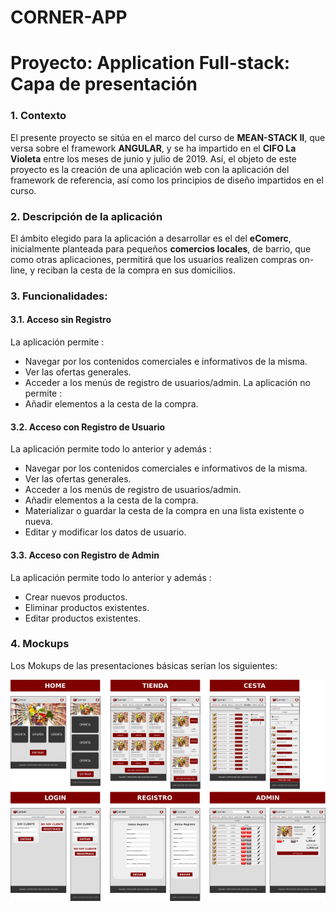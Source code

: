 # CORNER-APP

# Proyecto: Application Full-stack: Capa de presentación

### 1. Contexto

El presente proyecto se sitúa en el marco del curso de **MEAN-STACK II**, que versa sobre el framework **ANGULAR**, y se ha impartido en el **CIFO La Violeta** entre los meses de junio y julio de 2019.
Así, el objeto de este proyecto es la creación de una aplicación web con la aplicación del framework de referencia, así como los principios de diseño impartidos en el curso.

### 2. Descripción de la aplicación

El ámbito elegido para la aplicación a desarrollar es el del **eComerc**, inicialmente planteada para pequeños **comercios locales**, de barrio, que como otras aplicaciones, permitirá que los usuarios realizen compras on-line, y reciban la cesta de la compra en sus domicilios.

### 3. Funcionalidades:

#### 3.1. Acceso sin Registro

La aplicación permite :

- Navegar por los contenidos comerciales e informativos de la misma.
- Ver las ofertas generales.
- Acceder a los menús de registro de usuarios/admin.
  La aplicación no permite :
- Añadir elementos a la cesta de la compra.

#### 3.2. Acceso con Registro de Usuario

La aplicación permite todo lo anterior y además :

- Navegar por los contenidos comerciales e informativos de la misma.
- Ver las ofertas generales.
- Acceder a los menús de registro de usuarios/admin.
- Añadir elementos a la cesta de la compra.
- Materializar o guardar la cesta de la compra en una lista existente o nueva.
- Editar y modificar los datos de usuario.

#### 3.3. Acceso con Registro de Admin

La aplicación permite todo lo anterior y además :

- Crear nuevos productos.
- Eliminar productos existentes.
- Editar productos existentes.

### 4. Mockups

Los Mokups de las presentaciones básicas serían los siguientes:

![mockups](https://github.com/fsotol69/angular-project/blob/master/recursos/mockups/img/mockups.png)
